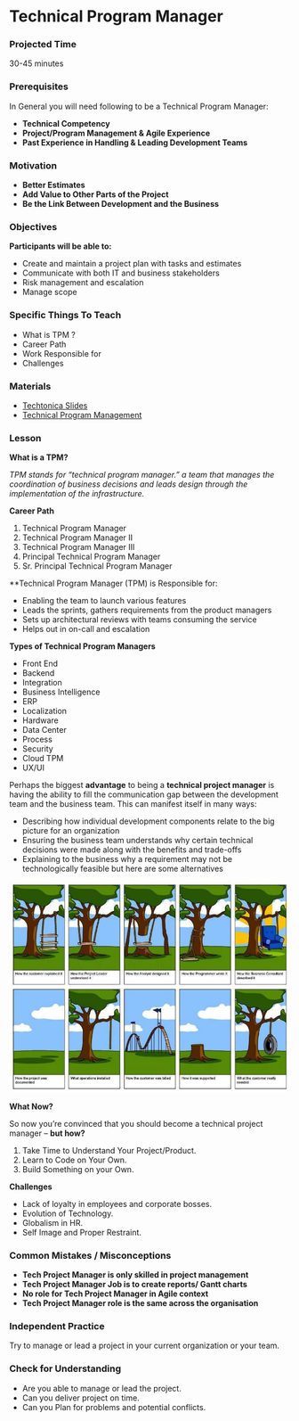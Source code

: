 # Technical Program Manager

### Projected Time
30-45 minutes

### Prerequisites

In General you will need following to be a Technical Program Manager:

* **Technical Competency**
* **Project/Program Management & Agile Experience**
* **Past Experience in Handling & Leading Development Teams**

### Motivation

* **Better Estimates**
* **Add Value to Other Parts of the Project**
* **Be the Link Between Development and the Business**

### Objectives

**Participants will be able to:**
- Create and maintain a project plan with tasks and estimates
- Communicate with both IT and business stakeholders
- Risk management and escalation
- Manage scope

### Specific Things To Teach
- What is TPM ?
- Career Path
- Work Responsible for
- Challenges

### Materials

- [Techtonica Slides](example.com)
- [Technical Program Management](http://www.mariogerard.com/technical-program-manager/)

### Lesson

**What is a TPM?**

*TPM stands for “technical program manager.” a team that manages the coordination of business decisions and leads design through the implementation of the infrastructure.*

**Career Path**

1. Technical Program Manager
2. Technical Program Manager II
3. Technical Program Manager III
4. Principal Technical Program Manager
5. Sr. Principal Technical Program Manager

**Technical Program Manager (TPM) is Responsible for:

- Enabling the team to launch various features
- Leads the sprints, gathers requirements from the product managers
- Sets up architectural reviews with teams consuming the service
- Helps out in on-call and escalation

**Types of Technical Program Managers**

* Front End
* Backend
* Integration
* Business Intelligence
* ERP
* Localization
* Hardware
* Data Center
* Process
* Security
* Cloud TPM
* UX/UI

Perhaps the biggest **advantage** to being a **technical project manager** is having the ability to fill the communication gap between the development team and the business team.  This can manifest itself in many ways:

* Describing how individual development components relate to the big picture for an organization
* Ensuring the business team understands why certain technical decisions were made along with the 
  benefits and trade-offs
* Explaining to the business why a requirement may not be technologically feasible  but here are some alternatives

![tpm](productmanage.png)

**What Now?**

So now you’re convinced that you should become a technical project manager – **but how?**

1. Take Time to Understand Your Project/Product.
2. Learn to Code on Your Own.
3. Build Something on your Own.

**Challenges**

* Lack of loyalty in employees and corporate bosses.
* Evolution of Technology.
* Globalism in HR.
* Self Image and Proper Restraint.

### Common Mistakes / Misconceptions

* **Tech Project Manager is only skilled in project management**
* **Tech Project Manager Job is to create reports/ Gantt charts**
* **No role for Tech Project Manager in Agile context**
* **Tech Project Manager role is the same across the organisation**

### Independent Practice

Try to manage or lead a project in your current organization or your team.

### Check for Understanding

* Are you able to manage or lead the project.
* Can you deliver project on time.
* Can you Plan for problems and potential conflicts.
